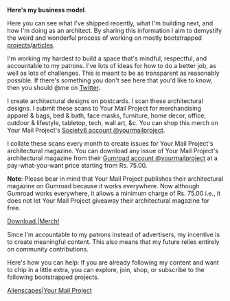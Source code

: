 **Here's my business model**.

Here you can see what I've shipped recently, what I'm building next, and how I'm doing as an architect. By sharing this information I aim to demystify the weird and wonderful process of working on mostly bootstrapped <a href="https://kushalsamant.github.io/projects.html" rel="noopener noreferrer" target="_blank">projects</a>/<a href="https://kushalsamant.github.io/articles.html" rel="noopener noreferrer" target="_blank">articles</a>.

I'm working my hardest to build a space that's mindful, respectful, and accountable to my patrons. I've lots of ideas for how to do a better job, as well as lots of challenges. This is meant to be as transparent as reasonably possible. If there's something you don't see here that you'd like to know, then you should @me on <a href="https://www.twitter.com/kushalsamant_" rel="noopener noreferrer" target="_blank">Twitter</a>.

I create architectural designs on postcards. I scan these architectural designs. I submit these scans to Your&nbsp;Mail&nbsp;Project for merchandising apparel & bags, bed & bath, face masks, furniture, home decor, office, outdoor & lifestyle, tabletop, tech, wall art, &c. You can shop this merch on Your&nbsp;Mail&nbsp;Project's <a href="https://www.society6.com/yourmailproject" rel="noopener noreferrer" target="_blank">Society6 account @yourmailproject</a>.

I collate these scans every month to create issues for Your&nbsp;Mail&nbsp;Project's architectural magazine. You can download any issue of Your&nbsp;Mail&nbsp;Project's architectural magazine from their <a href="https://www.gum.co/yourmailproject" rel="noopener noreferrer" target="_blank">Gumroad account @yourmailproject</a> at a pay-what-you-want price starting from Rs.&nbsp;75.00.

**Note**: Please bear in mind that Your&nbsp;Mail&nbsp;Project publishes their architectural magazine on Gumroad because it works everywhere. Now although Gumroad works everywhere, it allows a minimum charge of Rs.&nbsp;75.00 i.e., it does not let Your&nbsp;Mail&nbsp;Project giveaway their architectural magazine for free.

<div class="roadmap-spacer-1"></div>

<p>
<a class="btn" href="https://www.gum.co/yourmailproject" rel="noopener noreferrer" target="_blank">Download.</a>|<a class="btn" href="https://www.society6.com/yourmailproject" rel="noopener noreferrer" target="_blank">Merch!</a><br>
</p>

<div class="roadmap-spacer-2"></div>

Since I'm accountable to my patrons instead of advertisers, my incentive is to create meaningful content. This also means that my future relies entirely on community contributions.

Here's how you can help: If you are already following my content and want to chip in a little extra, you can explore, join, shop, or subscribe to the following bootstrapped projects.

<div class="roadmap-spacer-1"></div>

<p>
<a class="btn" href="https://www.instagram.com/alienscapes" rel="noopener noreferrer" target="_blank">Alienscapes</a>|<a class="btn" href="https://kushalsamant.github.io/yourmailproject" rel="noopener noreferrer" target="_blank">Your&nbsp;Mail&nbsp;Project</a><br>
</p>

<div class="roadmap-spacer-2"></div>
